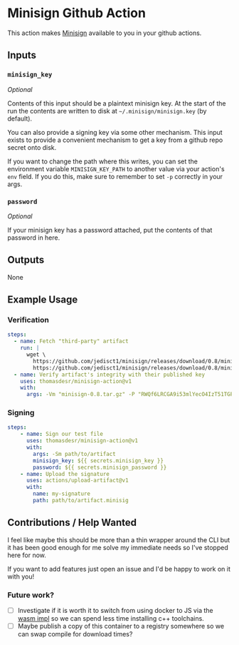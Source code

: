 # Minisign Github Action

This action makes [Minisign](https://jedisct1.github.io/minisign/) available to
you in your github actions.

## Inputs

### `minisign_key`

_Optional_

Contents of this input should be a plaintext minisign key. At the start of the
run the contents are written to disk at `~/.minisign/minisign.key` (by default).

You can also provide a signing key via some other mechanism. This input exists
to provide a convenient mechanism to get a key from a github repo secret onto
disk.

If you want to change the path where this writes, you can set the environment
variable `MINISIGN_KEY_PATH` to another value via your action's `env` field. If
you do this, make sure to remember to set `-p` correctly in your args.


### `password`

_Optional_

If your minisign key has a password attached, put the contents of that password
in here.

## Outputs

None

## Example Usage

### Verification
```yaml
steps:
  - name: Fetch "third-party" artifact
    run: |
      wget \
        https://github.com/jedisct1/minisign/releases/download/0.8/minisign-0.8.tar.gz \
        https://github.com/jedisct1/minisign/releases/download/0.8/minisign-0.8.tar.gz.minisig
  - name: Verify artifact's integrity with their published key
    uses: thomasdesr/minisign-action@v1
    with:
      args: -Vm "minisign-0.8.tar.gz" -P "RWQf6LRCGA9i53mlYecO4IzT51TGPpvWucNSCh1CBM0QTaLn73Y7GFO3"
```

### Signing
```yaml
steps:
    - name: Sign our test file
      uses: thomasdesr/minisign-action@v1
      with:
        args: -Sm path/to/artifact
        minisign_key: ${{ secrets.minisign_key }}
        password: ${{ secrets.minisign_password }}
    - name: Upload the signature
      uses: actions/upload-artifact@v1
      with:
        name: my-signature
        path: path/to/artifact.minisig
```

## Contributions / Help Wanted
I feel like maybe this should be more than a thin wrapper around the CLI but it
has been good enough for me solve my immediate needs so I've stopped here for
now.

If you want to add features just open an issue and I'd be happy to work on it
with you!

### Future work?
- [ ] Investigate if it is worth it to switch from using docker to JS via the
  [wasm impl](https://wapm.io/package/jedisct1/minisign) so we can spend less
  time installing c++ toolchains.
- [ ] Maybe publish a copy of this container to a registry somewhere so we can
  swap compile for download times?
